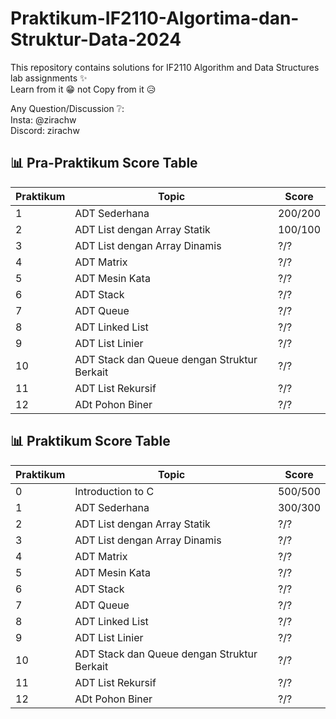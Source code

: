 # Praktikum-IF2110-Algortima-dan-Struktur-Data-2024

This repository contains solutions for IF2110 Algorithm and Data Structures lab assignments ✨ <br>
Learn from it 😁 not Copy from it 😥

Any Question/Discussion ❔: <br>
Insta: @zirachw <br>
Discord: zirachw <br>

## 📊 Pra-Praktikum Score Table

| Praktikum | Topic                                       | Score   |
| --------- | ------------------------------------------- | ------- |
| 1         | ADT Sederhana                               | 200/200 |
| 2         | ADT List dengan Array Statik                | 100/100 |
| 3         | ADT List dengan Array Dinamis               | ?/?     |
| 4         | ADT Matrix                                  | ?/?     |
| 5         | ADT Mesin Kata                              | ?/?     |
| 6         | ADT Stack                                   | ?/?     |
| 7         | ADT Queue                                   | ?/?     |
| 8         | ADT Linked List                             | ?/?     |
| 9         | ADT List Linier                             | ?/?     |
| 10        | ADT Stack dan Queue dengan Struktur Berkait | ?/?     |
| 11        | ADT List Rekursif                           | ?/?     |
| 12        | ADt Pohon Biner                             | ?/?     |

## 📊 Praktikum Score Table

| Praktikum | Topic                                       | Score   |
| --------- | ------------------------------------------- | ------- |
| 0         | Introduction to C                           | 500/500 |
| 1         | ADT Sederhana                               | 300/300 |
| 2         | ADT List dengan Array Statik                | ?/?     |
| 3         | ADT List dengan Array Dinamis               | ?/?     |
| 4         | ADT Matrix                                  | ?/?     |
| 5         | ADT Mesin Kata                              | ?/?     |
| 6         | ADT Stack                                   | ?/?     |
| 7         | ADT Queue                                   | ?/?     |
| 8         | ADT Linked List                             | ?/?     |
| 9         | ADT List Linier                             | ?/?     |
| 10        | ADT Stack dan Queue dengan Struktur Berkait | ?/?     |
| 11        | ADT List Rekursif                           | ?/?     |
| 12        | ADt Pohon Biner                             | ?/?     |
